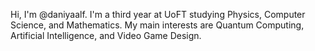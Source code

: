 Hi, I'm @daniyaalf.
I'm a third year at UoFT studying Physics, Computer Science, and Mathematics.
My main interests are Quantum Computing, Artificial Intelligence, and Video Game Design.
